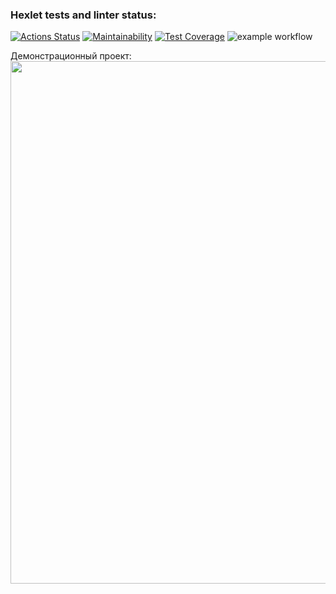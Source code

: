 ### Hexlet tests and linter status:
[![Actions Status](https://github.com/EEFIMOVA2021/java-project-lvl2/workflows/hexlet-check/badge.svg)](https://github.com/EEFIMOVA2021/java-project-lvl2/actions)
[![Maintainability](https://api.codeclimate.com/v1/badges/db36269c0c17743d4ad0/maintainability)](https://codeclimate.com/github/EEFIMOVA2021/java-project-lvl2/maintainability)
[![Test Coverage](https://api.codeclimate.com/v1/badges/db36269c0c17743d4ad0/test_coverage)](https://codeclimate.com/github/EEFIMOVA2021/java-project-lvl2/test_coverage)
![example workflow](https://github.com/EEFIMOVA2021/java-project-lvl2/actions/workflows/main.yml/badge.svg)


Демонстрационный проект:
<a href="https://asciinema.org/a/grPDsjFG2Y3mkZ1X7x6ZECo6y?autoplay=1"><img src="https://asciinema.org/a/grPDsjFG2Y3mkZ1X7x6ZECo6y.png" width="836"/></a>